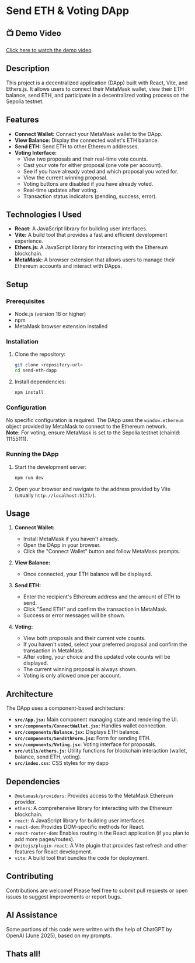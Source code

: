 # Send ETH & Voting DApp


## 📺 Demo Video

[Click here to watch the demo video](https://youtu.be/QJEfbgYdjr4?si=TLcSkSkDi85Zlrml)


## Description

This project is a decentralized application (DApp) built with React, Vite, and Ethers.js. It allows users to connect their MetaMask wallet, view their ETH balance, send ETH, and participate in a decentralized voting process on the Sepolia testnet.


## Features

-  **Connect Wallet:** Connect your MetaMask wallet to the DApp.
-   **View Balance:** Display the connected wallet's ETH balance.
-   **Send ETH:** Send ETH to other Ethereum addresses.
-   **Voting Interface:**  
    - View two proposals and their real-time vote counts.
    - Cast your vote for either proposal (one vote per account).
    - See if you have already voted and which proposal you voted for.
    - View the current winning proposal.
    - Voting buttons are disabled if you have already voted.
    - Real-time updates after voting.
    - Transaction status indicators (pending, success, error).

## Technologies I Used

-   **React:** A JavaScript library for building user interfaces.
-   **Vite:** A build tool that provides a fast and efficient development experience.
-   **Ethers.js:** A JavaScript library for interacting with the Ethereum blockchain.
-   **MetaMask:** A browser extension that allows users to manage their Ethereum accounts and interact with DApps.

## Setup

### Prerequisites

-   Node.js (version 18 or higher)
-   npm
-   MetaMask browser extension installed 

### Installation

1.  Clone the repository:

    ```bash
    git clone <repository-url>
    cd send-eth-dapp
    ```

2.  Install dependencies:

    ```bash
    npm install
    ```

### Configuration

No specific configuration is required. The DApp uses the `window.ethereum` object provided by MetaMask to connect to the Ethereum network.  
**Note:** For voting, ensure MetaMask is set to the Sepolia testnet (chainId: 11155111).

### Running the DApp

1.  Start the development server:

    ```bash
    npm run dev
    ```

2.  Open your browser and navigate to the address provided by Vite (usually `http://localhost:5173/`).

## Usage

1.  **Connect Wallet:**
    -   Install MetaMask if you haven't already.
    -   Open the DApp in your browser.
    -   Click the "Connect Wallet" button and follow MetaMask prompts.

2.  **View Balance:**
    -   Once connected, your ETH balance will be displayed.

3.  **Send ETH:**
    -   Enter the recipient's Ethereum address and the amount of ETH to send.
    -   Click "Send ETH" and confirm the transaction in MetaMask.
    -   Success or error messages will be shown.

4.  **Voting:**
    -   View both proposals and their current vote counts.
    -   If you haven't voted, select your preferred proposal and confirm the transaction in MetaMask.
    -   After voting, your choice and the updated vote counts will be displayed.
    -   The current winning proposal is always shown.
    -   Voting is only allowed once per account.

## Architecture

The DApp uses a component-based architecture:

-   **`src/App.jsx`:** Main component managing state and rendering the UI.
-   **`src/components/ConnectWallet.jsx`:** Handles wallet connection.
-   **`src/components/Balance.jsx`:** Displays ETH balance.
-   **`src/components/SendEthForm.jsx`:** Form for sending ETH.
-   **`src/components/Voting.jsx`:** Voting interface for proposals.
-   **`src/utils/ethers.js`:** Utility functions for blockchain interaction (wallet, balance, send ETH, voting).
-   **`src/index.css`:** CSS styles for my dapp


## Dependencies

-   `@metamask/providers`: Provides access to the MetaMask Ethereum provider.
-   `ethers`: A comprehensive library for interacting with the Ethereum blockchain.
-   `react`: A JavaScript library for building user interfaces.
-   `react-dom`: Provides DOM-specific methods for React.
-   `react-router-dom`: Enables routing in the React application (if you plan to add more pages/routes).
-   `@vitejs/plugin-react`: A Vite plugin that provides fast refresh and other features for React development.
-   `vite`: A build tool that bundles the code for deployment.

## Contributing

Contributions are welcome! Please feel free to submit pull requests or open issues to suggest improvements or report bugs.

## AI Assistance
Some portions of this code were written with the help of ChatGPT by OpenAI (June 2025), based on my prompts.

## Thats all!
